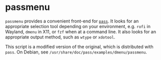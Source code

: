 # passmenu

`passmenu` provides a convenient front-end for [`pass`](https://passwordstore.org). It looks for an appropriate selection tool depending on your environment, e.g. `rofi` in Wayland, `dmenu` in X11, or `fzf` when at a command line. It also looks for an appropriate output method, such as `wtype` or `xdotool`.

This script is a modified version of the original, which is distributed with `pass`. On Debian, see `/usr/share/doc/pass/examples/dmenu/passmenu`.
